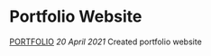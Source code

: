 Portfolio Website
======================

[PORTFOLIO](https://racheldonaldson.github.io/portfolio-website/index.html)
*20 April 2021*
Created portfolio website
